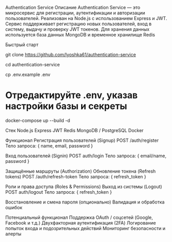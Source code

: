 Authentication Service
Описание
Authentication Service — это микросервис для регистрации, аутентификации и авторизации пользователей.
Реализован на Node.js с использованием Express и JWT.
Сервис поддерживает регистрацию новых пользователей, вход в систему, выдачу и проверку JWT токенов.
Для хранения данных используется база данных MongoDB и временное хранилище Redis

Быстрый старт 

git clone https://github.com/lyoshka61/authentication-service

cd authentication-service

cp .env.example .env
# Отредактируйте .env, указав настройки базы и секреты

docker-compose up --build -d

Стек
Node.js
Express
JWT
Redis
MongoDB / PostgreSQL
Docker

Функционал
Регистрация пользователей (Signup)
POST /auth/register
Тело запроса: { name, email, password }

Вход пользователей (Signin)
POST auth/login
Тело запроса: { email/name, password }

Защищённые маршруты (Authorization)
Обновление токена (Refresh tokens)
POST /auth/refresh-token
Тело запроса: { refresh_token }

Роли и права доступа (Roles & Permissions)
Выход из системы (Logout)
POST auth/logout
Тело запроса: { refresh_token }

Восстановление и смена пароля (опционально)
Валидация и обработка ошибок

Потенциальный функционал
Поддержка OAuth / соцсетей (Google, Facebook и т.д.)
Двухфакторная аутентификация (2FA)
Логирование попыток входа и подозрительных действий
Мониторинг безопасности и алерты


